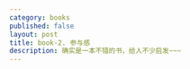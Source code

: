```yaml
---
category: books
published: false
layout: post
title: book-2. 参与感
description: 确实是一本不错的书，给人不少启发~~~
---  
```


